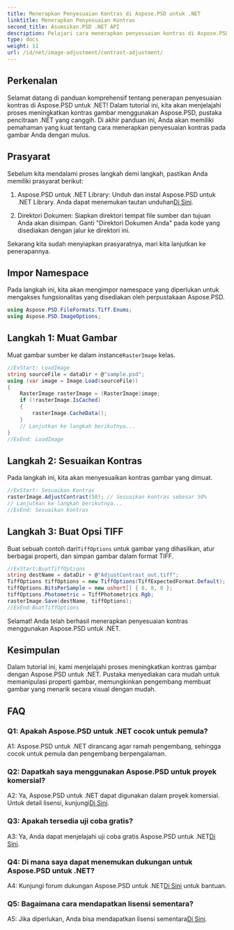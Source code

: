 ```yaml
---
title: Menerapkan Penyesuaian Kontras di Aspose.PSD untuk .NET
linktitle: Menerapkan Penyesuaian Kontras
second_title: Asumsikan.PSD .NET API
description: Pelajari cara menerapkan penyesuaian kontras di Aspose.PSD untuk .NET dengan panduan langkah demi langkah ini.
type: docs
weight: 11
url: /id/net/image-adjustment/contrast-adjustment/
---
```

## Perkenalan

Selamat datang di panduan komprehensif tentang penerapan penyesuaian kontras di Aspose.PSD untuk .NET! Dalam tutorial ini, kita akan menjelajahi proses meningkatkan kontras gambar menggunakan Aspose.PSD, pustaka pencitraan .NET yang canggih. Di akhir panduan ini, Anda akan memiliki pemahaman yang kuat tentang cara menerapkan penyesuaian kontras pada gambar Anda dengan mulus.

## Prasyarat

Sebelum kita mendalami proses langkah demi langkah, pastikan Anda memiliki prasyarat berikut:

1.  Aspose.PSD untuk .NET Library: Unduh dan instal Aspose.PSD untuk .NET Library. Anda dapat menemukan tautan unduhan[Di Sini](https://releases.aspose.com/psd/net/).

2. Direktori Dokumen: Siapkan direktori tempat file sumber dan tujuan Anda akan disimpan. Ganti "Direktori Dokumen Anda" pada kode yang disediakan dengan jalur ke direktori ini.

Sekarang kita sudah menyiapkan prasyaratnya, mari kita lanjutkan ke penerapannya.

## Impor Namespace

Pada langkah ini, kita akan mengimpor namespace yang diperlukan untuk mengakses fungsionalitas yang disediakan oleh perpustakaan Aspose.PSD.

```csharp
using Aspose.PSD.FileFormats.Tiff.Enums;
using Aspose.PSD.ImageOptions;
```

## Langkah 1: Muat Gambar

Muat gambar sumber ke dalam instance`RasterImage` kelas.

```csharp
//ExStart: LoadImage
string sourceFile = dataDir + @"sample.psd";
using (var image = Image.Load(sourceFile))
{
    RasterImage rasterImage = (RasterImage)image;
    if (!rasterImage.IsCached)
    {
        rasterImage.CacheData();
    }
    // Lanjutkan ke langkah berikutnya...
}
//ExEnd: LoadImage
```

## Langkah 2: Sesuaikan Kontras

Pada langkah ini, kita akan menyesuaikan kontras gambar yang dimuat.

```csharp
//ExStart: Sesuaikan Kontras
rasterImage.AdjustContrast(50); // Sesuaikan kontras sebesar 50%
// Lanjutkan ke langkah berikutnya...
//ExEnd: Sesuaikan Kontras
```

## Langkah 3: Buat Opsi TIFF

 Buat sebuah contoh dari`TiffOptions` untuk gambar yang dihasilkan, atur berbagai properti, dan simpan gambar dalam format TIFF.

```csharp
//ExStart:BuatTiffOptions
string destName = dataDir + @"AdjustContrast_out.tiff";
TiffOptions tiffOptions = new TiffOptions(TiffExpectedFormat.Default);
tiffOptions.BitsPerSample = new ushort[] { 8, 8, 8 };
tiffOptions.Photometric = TiffPhotometrics.Rgb;
rasterImage.Save(destName, tiffOptions);
//ExEnd:BuatTiffOptions
```

Selamat! Anda telah berhasil menerapkan penyesuaian kontras menggunakan Aspose.PSD untuk .NET.

## Kesimpulan

Dalam tutorial ini, kami menjelajahi proses meningkatkan kontras gambar dengan Aspose.PSD untuk .NET. Pustaka menyediakan cara mudah untuk memanipulasi properti gambar, memungkinkan pengembang membuat gambar yang menarik secara visual dengan mudah.

## FAQ

### Q1: Apakah Aspose.PSD untuk .NET cocok untuk pemula?

A1: Aspose.PSD untuk .NET dirancang agar ramah pengembang, sehingga cocok untuk pemula dan pengembang berpengalaman.

### Q2: Dapatkah saya menggunakan Aspose.PSD untuk proyek komersial?

 A2: Ya, Aspose.PSD untuk .NET dapat digunakan dalam proyek komersial. Untuk detail lisensi, kunjungi[Di Sini](https://purchase.aspose.com/buy).

### Q3: Apakah tersedia uji coba gratis?

 A3: Ya, Anda dapat menjelajahi uji coba gratis Aspose.PSD untuk .NET[Di Sini](https://releases.aspose.com/).

### Q4: Di mana saya dapat menemukan dukungan untuk Aspose.PSD untuk .NET?

 A4: Kunjungi forum dukungan Aspose.PSD untuk .NET[Di Sini](https://forum.aspose.com/c/psd/34) untuk bantuan.

### Q5: Bagaimana cara mendapatkan lisensi sementara?

 A5: Jika diperlukan, Anda bisa mendapatkan lisensi sementara[Di Sini](https://purchase.aspose.com/temporary-license/).